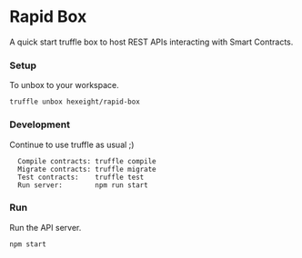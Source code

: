 # Rapid Box
A quick start truffle box to host REST APIs interacting with Smart Contracts.

### Setup
To unbox to your workspace.
```
truffle unbox hexeight/rapid-box
```
### Development
Continue to use truffle as usual ;)
```
  Compile contracts: truffle compile
  Migrate contracts: truffle migrate
  Test contracts:    truffle test
  Run server:        npm run start
```

### Run
Run the API server.
```
npm start
```